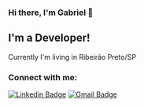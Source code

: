 ### Hi there, I'm Gabriel 👋

## I'm a Developer!
Currently I'm living in Ribeirão Preto/SP

### Connect with me:

 [![Linkedin Badge](https://img.shields.io/badge/-Gabriel%20Costa-blue?style=flat-square&logo=Linkedin&logoColor=white&link=https://www.linkedin.com/in/gabriel-nascimento-costa-13974b182/)](https://www.linkedin.com/in/gabriel-nascimento-costa-13974b182/)
[![Gmail Badge](https://img.shields.io/badge/-gabrielncosta208@gmail.com-c14438?style=flat-square&logo=Gmail&logoColor=white&link=mailto:gabrielncosta208@gmail.com)](mailto:gabrielncosta208@gmail.com)
<br />
<br />
